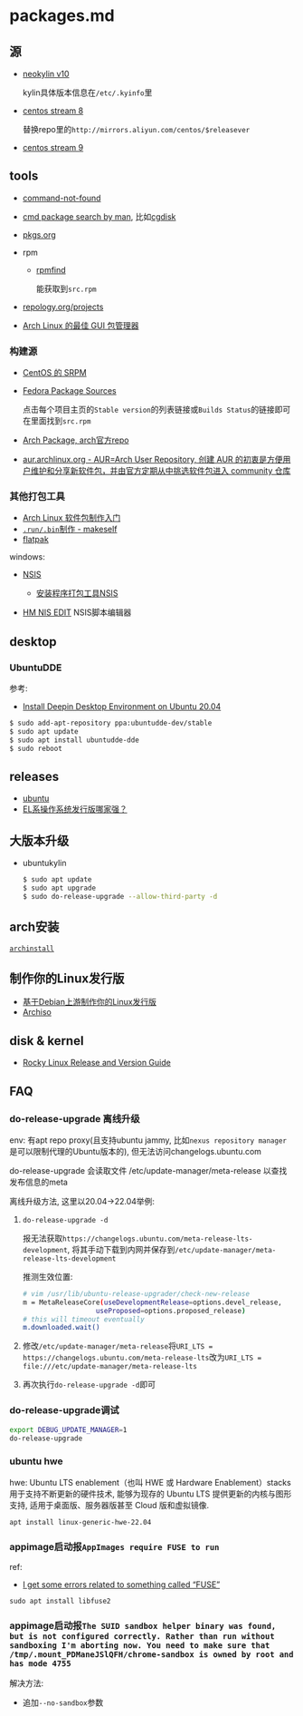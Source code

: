 # packages.md

## 源
- [neokylin v10](http://update.cs2c.com.cn:8080/NS/V10/V10SP2/os/adv/lic/)

    kylin具体版本信息在`/etc/.kyinfo`里

- [centos stream 8](https://mirrors.aliyun.com/centos/8-stream)

    替换repo里的`http://mirrors.aliyun.com/centos/$releasever`
- [centos stream 9](https://mirrors.aliyun.com/centos-stream/9-stream)

## tools
- [command-not-found](https://command-not-found.com/)
- [cmd package search by man](http://manpages.ubuntu.com/manpages/focal/man8/), 比如[cgdisk](http://manpages.ubuntu.com/manpages/focal/man8/cgdisk.8.html)
- [pkgs.org](https://pkgs.org)
- rpm

    - [rpmfind](https://rpmfind.net/)

        能获取到`src.rpm`
- [repology.org/projects](https://repology.org/projects/)
- [Arch Linux 的最佳 GUI 包管理器](https://linux.cn/article-15727-1.html)

### 构建源
- [CentOS 的 SRPM](http://mirror.centos.org/)
- [Fedora Package Sources](https://src.fedoraproject.org/)

    点击每个项目主页的`Stable version`的列表链接或`Builds Status`的链接即可在里面找到`src.rpm`
- [Arch Package, arch官方repo](https://www.archlinux.org/packages/)
- [aur.archlinux.org - AUR=Arch User Repository, 创建 AUR 的初衷是方便用户维护和分享新软件包，并由官方定期从中挑选软件包进入 community 仓库](https://aur.archlinux.org/packages/)

### 其他打包工具
- [Arch Linux 软件包制作入门](https://linux.cn/article-13843-1.html)
- [`.run/.bin`制作 - makeself](https://github.com/megastep/makeself)
- [flatpak](https://linux.cn/article-15007-1.html)

windows:
- [NSIS](https://nsis.sourceforge.io/Download)

    - [安装程序打包工具NSIS](https://wuziqingwzq.github.io/other/2018/01/08/NSIS1.html)
- [HM NIS EDIT](http://hmne.sourceforge.net/)
    NSIS脚本编辑器

## desktop
### UbuntuDDE
参考:
- [Install Deepin Desktop Environment on Ubuntu 20.04](https://computingforgeeks.com/install-deepin-desktop-environment-on-ubuntu/)

```bash
$ sudo add-apt-repository ppa:ubuntudde-dev/stable
$ sudo apt update
$ sudo apt install ubuntudde-dde
$ sudo reboot
```

## releases
- [ubuntu](https://wiki.ubuntu.com/Releases)
- [EL系操作系统发行版哪家强？](https://pigsty.io/zh/blog/db/rhel-compatibility/)

## 大版本升级
- ubuntukylin

    ```bash
    $ sudo apt update
    $ sudo apt upgrade
    $ sudo do-release-upgrade --allow-third-party -d
    ```
## arch安装
[`archinstall`](https://www.debugpoint.com/archinstall-guide/)

## 制作你的Linux发行版
- [基于Debian上游制作你的Linux发行版](https://zhuanlan.zhihu.com/p/643461882)
- [Archiso](https://wiki.archlinuxcn.org/wiki/Archiso?rdfrom=https%3A%2F%2Fwiki.archlinux.org%2Findex.php%3Ftitle%3DArchiso_%28%25E7%25AE%2580%25E4%25BD%2593%25E4%25B8%25AD%25E6%2596%2587%29%26redirect%3Dno)

## disk & kernel
- [Rocky Linux Release and Version Guide](https://wiki.rockylinux.org/rocky/version/)

## FAQ
### do-release-upgrade 离线升级
env: 有apt repo proxy(且支持ubuntu jammy, 比如`nexus repository manager`是可以限制代理的Ubuntu版本的), 但无法访问changelogs.ubuntu.com

do-release-upgrade 会读取文件 /etc/update-manager/meta-release 以查找发布信息的meta

离线升级方法, 这里以20.04->22.04举例:
1. `do-release-upgrade -d`

    报无法获取`https://changelogs.ubuntu.com/meta-release-lts-development`, 将其手动下载到内网并保存到`/etc/update-manager/meta-release-lts-development`


    推测生效位置:
    ```bash
    # vim /usr/lib/ubuntu-release-upgrader/check-new-release
    m = MetaReleaseCore(useDevelopmentRelease=options.devel_release,
                      useProposed=options.proposed_release)
    # this will timeout eventually
    m.downloaded.wait()
    ```
1. 修改`/etc/update-manager/meta-release`将`URI_LTS = https://changelogs.ubuntu.com/meta-release-lts`改为`URI_LTS = file:///etc/update-manager/meta-release-lts`
1. 再次执行`do-release-upgrade -d`即可

### do-release-upgrade调试
```bash
export DEBUG_UPDATE_MANAGER=1
do-release-upgrade
```

### ubuntu hwe
hwe: Ubuntu LTS enablement（也叫 HWE 或 Hardware Enablement）stacks 用于支持不断更新的硬件技术, 能够为现存的 Ubuntu LTS 提供更新的内核与图形支持, 适用于桌面版、服务器版甚至 Cloud 版和虚拟镜像.

`apt install linux-generic-hwe-22.04`

### appimage启动报`AppImages require FUSE to run`
ref:
- [I get some errors related to something called “FUSE”](https://docs.appimage.org/user-guide/troubleshooting/fuse.html#i-get-some-errors-related-to-something-called-fuse)

`sudo apt install libfuse2`

### appimage启动报`The SUID sandbox helper binary was found, but is not configured correctly. Rather than run without sandboxing I'm aborting now. You need to make sure that /tmp/.mount_PDManeJSlQFH/chrome-sandbox is owned by root and has mode 4755`
解决方法:
- 追加`--no-sandbox`参数